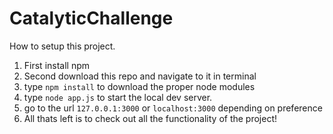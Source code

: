 # CatalyticChallenge
How to setup this project.  
1. First install npm  
2. Second download this repo and navigate to it in terminal  
3. type ```npm install``` to download the proper node modules 
4. type ```node app.js``` to start the local dev server.  
5. go to the url ```127.0.0.1:3000``` or ```localhost:3000``` depending on preference
6. All thats left is to check out all the functionality of the project!
